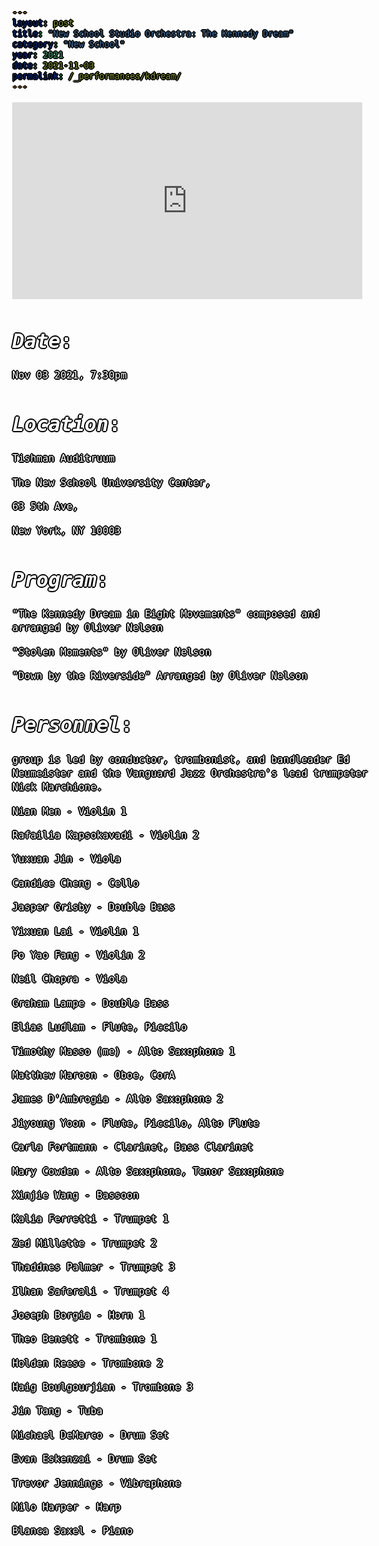```yaml
---
layout: post
title: "New School Studio Orchestra: The Kennedy Dream"
category: "New School"
year: 2021
date: 2021-11-03
permalink: /_performances/kdream/
---
```


<style>

body {
  color: white;
  font-family: monospace;
  font-size: 16px;
  line-height: 1.4;
  margin: 0;
  min-height: 100%;
  overflow-wrap: break-word;
      text-shadow: 
  0 0 0 black,
  1px 0 0 black,
  -1px 0 0 black,
  0 1px 0 black,
  0 -1px 0 black,
  1px 1px 0 black,
  -1px -1px 0 black,
  1px -1px 0 black,
  -1px 1px 0 black,
  2px 0 0 black,
  -2px 0 0 black,
  0 2px 0 black,
  0 -2px 0 black;
}

body {
    background-image: url('/assets/kdream.png'); 
    background-size: cover; 
    background-position: center; 
    background-attachment: fixed; 
}

a {
  color: #5bff32;
}

</style>


<div id="scrollTrack">
  <div id="verticalScrollProgress"></div>
</div>

<style>
#scrollTrack {
  position: fixed;
  top: 25%;
  left: 50%;
  transform: translateX(-700px);
  width: 5px;
  height: 50%;
  background-color: rgba(255, 255, 255, 0.1);
  z-index: 9998;
}

#verticalScrollProgress {
  position: absolute;
  top: 0;
  left: 0;
  width: 100%;
  height: 0%;
  background-color: #5bff32;
  z-index: 9999;
}

</style>

<script>
window.onscroll = function() {
  const track = document.getElementById("scrollTrack");
  const bar = document.getElementById("verticalScrollProgress");
  
  const scrollTop = document.documentElement.scrollTop || document.body.scrollTop;
  const scrollHeight = document.documentElement.scrollHeight - document.documentElement.clientHeight;
  const scrollPercent = (scrollTop / scrollHeight) * 100;
  
  // Keep the green bar inside the track
  bar.style.height = scrollPercent + "%";
};
</script>



<iframe width="560" height="315" src="https://www.youtube.com/embed/P-zi1HWQoAs?si=ivU5-Jgn7i2qzAWH&amp;start=14" title="YouTube video player" frameborder="0" allow="accelerometer; autoplay; clipboard-write; encrypted-media; gyroscope; picture-in-picture; web-share" referrerpolicy="strict-origin-when-cross-origin" allowfullscreen></iframe>


# *Date*: 

Nov 03 2021, 7:30pm

# *Location*: 

Tishman Auditruum

The New School University Center, 

63 5th Ave, 

New York, NY 10003

# *Program*:

"The Kennedy Dream in Eight Movements" composed and arranged by Oliver Nelson

"Stolen Moments" by Oliver Nelson

"Down by the Riverside" Arranged by Oliver Nelson

# *Personnel*:

group is led by conductor, trombonist, and bandleader Ed Neumeister and the Vanguard Jazz Orchestra's lead trumpeter Nick Marchione.

Nian Men - Violin 1

Rafailia Kapsokavadi - Violin 2

Yuxuan Jin - Viola

Candice Cheng - Cello

Jasper Grisby - Double Bass

Yixuan Lai - Violin 1

Po Yao Fang - Violin 2

Neil Chopra - Viola

Graham Lampe - Double Bass

Elias Ludlam - Flute, Piccilo

Timothy Masso (me) - Alto Saxophone 1

Matthew Maroon - Oboe, CorA 

James D'Ambrogia - Alto Saxophone 2

Jiyoung Yoon - Flute, Piccilo, Alto Flute  

Carla Fortmann - Clarinet, Bass Clarinet 

Mary Cowden - Alto Saxophone, Tenor Saxophone 

Xinjie Wang - Bassoon

Kalia Ferretti - Trumpet 1

Zed Millette - Trumpet 2

Thaddnes Palmer - Trumpet 3

Ilhan Saferali - Trumpet 4

Joseph Borgia - Horn 1

Theo Benett - Trombone 1

Holden Reese - Trombone 2

Haig Boulgourjian - Trombone 3

Jin Tang - Tuba

Michael DeMarco - Drum Set

Evan Eskenzai - Drum Set

Trevor Jennings - Vibraphone

Milo Harper - Harp

Blanca Saxel - Piano